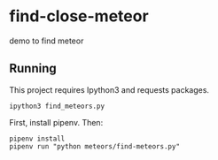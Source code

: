 # find-close-meteor
demo to find meteor

## Running

This project requires Ipython3 and requests packages.

`ipython3 find_meteors.py`

First, install pipenv. Then:

```
pipenv install
pipenv run "python meteors/find-meteors.py"
```
